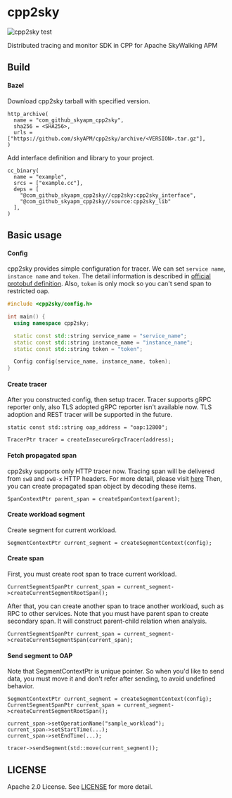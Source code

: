 # cpp2sky

![cpp2sky test](https://github.com/SkyAPM/cpp2sky/workflows/cpp2sky%20test/badge.svg)

Distributed tracing and monitor SDK in CPP for Apache SkyWalking APM

## Build

#### Bazel

Download cpp2sky tarball with specified version.

```
http_archive(
  name = "com_github_skyapm_cpp2sky",
  sha256 = <SHA256>,
  urls = ["https://github.com/skyAPM/cpp2sky/archive/<VERSION>.tar.gz"],
)
```

Add interface definition and library to your project.

```
cc_binary(
  name = "example",
  srcs = ["example.cc"],
  deps = [
    "@com_github_skyapm_cpp2sky//cpp2sky:cpp2sky_interface",
    "@com_github_skyapm_cpp2sky//source:cpp2sky_lib"
  ],
)
```

## Basic usage

#### Config

cpp2sky provides simple configuration for tracer. We can set `service name`, `instance name` and `token`.
The detail information is described in [official protobuf definition](https://github.com/apache/skywalking-data-collect-protocol/blob/master/language-agent/Tracing.proto#L57-L67). Also, `token` is only mock so you can't send span to restricted oap.

```cpp
#include <cpp2sky/config.h>

int main() {
  using namespace cpp2sky;

  static const std::string service_name = "service_name";
  static const std::string instance_name = "instance_name";
  static const std::string token = "token";

  Config config(service_name, instance_name, token);
}
```

#### Create tracer

After you constructed config, then setup tracer. Tracer supports gRPC reporter only, also TLS adopted gRPC reporter isn't available now.
TLS adoption and REST tracer will be supported in the future.

```
static const std::string oap_address = "oap:12800";

TracerPtr tracer = createInsecureGrpcTracer(address);
```

#### Fetch propagated span

cpp2sky supports only HTTP tracer now. 
Tracing span will be delivered from `sw8` and `sw8-x` HTTP headers. For more detail, please visit [here](https://github.com/apache/skywalking/blob/08781b41a8255bcceebb3287364c81745a04bec6/docs/en/protocols/Skywalking-Cross-Process-Propagation-Headers-Protocol-v3.md)
Then, you can create propagated span object by decoding these items.

```
SpanContextPtr parent_span = createSpanContext(parent);
```

#### Create workload segment

Create segment for current workload.

```
SegmentContextPtr current_segment = createSegmentContext(config);
```

#### Create span

First, you must create root span to trace current workload.

```
CurrentSegmentSpanPtr current_span = current_segment->createCurrentSegmentRootSpan();
```

After that, you can create another span to trace another workload, such as RPC to other services.
Note that you must have parent span to create secondary span. It will construct parent-child relation when analysis.

```
CurrentSegmentSpanPtr current_span = current_segment->createCurrentSegmentSpan(current_span);
```

#### Send segment to OAP

Note that SegmentContextPtr is unique pointer. So when you'd like to send data, you must move it and don't refer after sending, 
to avoid undefined behavior.

```
SegmentContextPtr current_segment = createSegmentContext(config);
CurrentSegmentSpanPtr current_span = current_segment->createCurrentSegmentRootSpan();

current_span->setOperationName("sample_workload");
current_span->setStartTime(...);
current_span->setEndTime(...);

tracer->sendSegment(std::move(current_segment));
```

## LICENSE

Apache 2.0 License. See [LICENSE](https://github.com/SkyAPM/cpp2sky/blob/main/LICENSE) for more detail.
